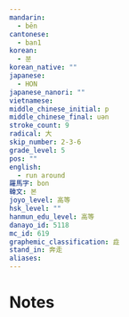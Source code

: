 ```yaml
---
mandarin:
  - bēn
cantonese:
  - ban1
korean:
  - 분
korean_native: ""
japanese:
  - HON
japanese_nanori: ""
vietnamese:
middle_chinese_initial: p
middle_chinese_final: uən
stroke_count: 9
radical: 大
skip_number: 2-3-6
grade_level: 5
pos: ""
english:
  - run around
羅馬字: bon
韓文: 본
joyo_level: 高等
hsk_level: ""
hanmun_edu_level: 高等
danayo_id: 5118
mc_id: 619
graphemic_classification: 歮
stand_in: 奔走
aliases:
---
```


# Notes
